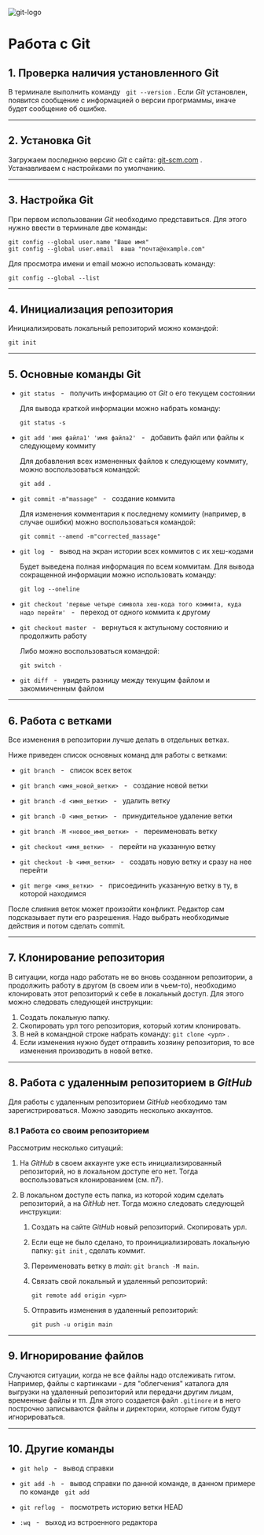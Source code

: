 ![git-logo](Git-Logo.png "git-logo")

# **Работа с Git**

## 1. Проверка наличия установленного Git
  В терминале выполнить команду &nbsp; `git --version` . Если *Git* установлен, появится сообщение с информацией о версии прогрмаммы, иначе будет сообщение об ошибке.

___

## 2. Установка Git
Загружаем последнюю версию *Git* с сайта:
[git-scm.com](https://git-scm.com/downloads "git") .
Устанавливаем с настройками по умолчанию.

***

## 3. Настройка Git
При первом использовании *Git* необходимо представиться.
Для этого нужно ввести в терминале две команды:

```
git config --global user.name "Ваше имя"
git config --global user.email  ваша "почта@example.com"
```
  
Для просмотра имени и email можно использовать команду:

`git config --global --list`

---

## 4. Инициализация репозитория
Инициализировать локальный репозиторий можно командой:

`git init`

---

## 5. Основные команды Git
- `git status` &nbsp; - &nbsp; получить информацию от *Git* о его текущем состоянии

  Для вывода краткой информации можно набрать команду:
  
  `git status -s`

* `git add 'имя файла1' 'имя файла2'` &nbsp; - &nbsp; добавить файл или файлы к следующему коммиту

  Для добавления всех измененных файлов к следующему коммиту, можно воспользоваться командой:

  `git add .`

+ `git commit -m"massage"` &nbsp; - &nbsp; создание коммита

  Для изменения комментария к последнему коммиту (например, в случае ошибки) можно воспользоваться командой:

  `git commit --amend -m"corrected_massage"`

* `git log` &nbsp; - &nbsp; вывод на экран истории всех коммитов с их хеш-кодами

  Будет выведена полная информация по всем коммитам. Для вывода сокращенной информации можно использовать команду: 
  
  `git log --oneline`

* `git checkout 'первые четыре символа хеш-кода того коммита, куда надо перейти'` &nbsp; - &nbsp; переход от одного коммита к другому

* `git checkout master` &nbsp; - &nbsp; вернуться к актульному состоянию и продолжить работу

  Либо можно воспользоваться командой:

  `git switch -`

* `git diff` &nbsp; - &nbsp; увидеть разницу между текущим файлом и закоммиченным файлом

***

## 6. Работа с ветками
Все изменения в репозитории лучше делать в отдельных ветках. 

Ниже приведен список основных команд для работы с ветками:

* `git branch` &nbsp; - &nbsp; список всех веток

* `git branch <имя_новой_ветки>` &nbsp; - &nbsp; создание новой ветки

* `git branch -d <имя_ветки>` &nbsp; - &nbsp; удалить ветку

* `git branch -D <имя_ветки>` &nbsp; - &nbsp; принудительное удаление ветки

* `git branch -M <новое_имя_ветки>` &nbsp; - &nbsp; переименовать ветку

* `git checkout <имя_ветки>` &nbsp; - &nbsp; перейти на указанную ветку

* `git checkout -b <имя_ветки>` &nbsp; - &nbsp; создать новую ветку и сразу на нее перейти

* `git merge <имя_ветки>` &nbsp; - &nbsp; присоединить указанную ветку в ту, в которой находимся

После слияния веток может произойти конфликт. Редактор сам подсказывает пути его разрешения. Надо выбрать необходимые действия и потом сделать commit.

***
## 7. Клонирование репозитория

В ситуации, когда надо работать не во вновь созданном репозитории, а продолжить работу в другом (в своем или в чьем-то), необходимо клонировать этот репозиторий к себе в локальный доступ. Для этого можно следовать следующей инструкции:
  1. Создать локальную папку.
  2. Скопировать урл того репозитория, который хотим клонировать.
  3. В ней в командной строке набрать команду: 
  `git clone <урл>` .
  4. Если изменения нужно будет отправить хозяину репозитория, то
  все изменения производить в новой ветке.

***

## 8. Работа с удаленным репозиторием в *GitHub*

Для работы с удаленным репозиторием  *GitHub* необходимо там зарегистрироваться. Можно заводить несколько аккаунтов. 

### 8.1 Работа со своим репозиторием

Рассмотрим несколько ситуаций:

1. На *GitHub* в своем аккаунте уже есть инициализированный репозиторий, но в локальном доступе его нет. Тогда воспользоваться клонированием (см. п7).

2. В локальном доступе есть папка, из которой ходим сделать репозиторий, а на *GitHub* нет. Тогда можно следовать следующей инструкции:

    1. Создать на сайте *GitHub* новый репозиторий. Скопировать урл.
    2. Если еще не было сделано, то проинициализировать локальную папку: `git init` , сделать коммит.
    3. Переименовать ветку в *main*: `git branch -M main`.
    4. Связать свой локальный и удаленный репозиторий:
    
        ```git remote add origin <урл>```
    
    5. Отправить изменения в удаленный репозиторий:
          
        ```git push -u origin main```

    


***

## 9. Игнорирование файлов

Случаются ситуации, когда не все файлы надо отслеживать гитом. Например, файлы с картинками - для "облегчения" каталога для выгрузки на удаленный репозиторий или передачи другим лицам, временные файлы и тп. Для этого создается файл 
`.gitinore` и в него построчно записываются файлы и директории, которые гитом будут игнорироваться. 

***

## 10. Другие команды

* `git help` &nbsp; - &nbsp; вывод справки

* `git add -h`  &nbsp; - &nbsp; вывод справки по данной команде, в данном примере по команде &nbsp; `git add` 

* `git reflog` &nbsp; - &nbsp; посмотреть историю ветки HEAD

* `:wq` &nbsp; - &nbsp; выход из встроенного редактора

